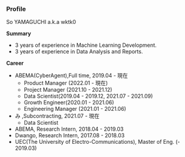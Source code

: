 ### Profile

So YAMAGUCHI a.k.a wktk0


**Summary**
- 3 years of experience in Machine Learning Development.
- 3 years of experience in Data Analysis and Reports.

**Career**
- ABEMA(CyberAgent),Full time, 2019.04 - 現在
  - Product Manager (2022.01 - 現在)   
  - Project Manager (2021.10 - 2021.12)   
  - Data Scientist(2019.04 - 2019.12, 2021.07 - 2021.09)
  - Growth Engineer(2020.01 - 2021.06)
  - Engineering Manager (2021.01 - 2021.06)
- み ,Subcontracting, 2021.07 - 現在
  - Data Scientist 
- ABEMA, Research Intern, 2018.04 - 2019.03
- Dwango, Research Intern, 2017.08 - 2018.03
- UEC(The University of Electro-Communications), Master of Eng. (- 2019.03)
 
